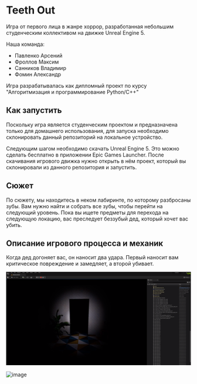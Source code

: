 # Teeth Out
Игра от первого лица в жанре хоррор, разработанная небольшим студенческим коллективом на движке Unreal Engine 5.

Наша команда:
- Павленко Арсений
- Фроллов Максим
- Санников Владимир
- Фомин Александр

Игра разрабатывалась как дипломный проект по курсу "Алгоритмизация и программирование Python/C++"

## Как запустить

Поскольку игра является студенческим проектом и предназначена только для домашнего использования, для запуска необходимо склонировать данный репозиторий на локальное устройство.

Следующим шагом необходимо скачать Unreal Engine 5. Это можно сделать бесплатно в приложении Epic Games Launcher. После скачивания игрового движка нужно открыть в нём проект, который вы склонировали из данного репозитория и запустить.

## Сюжет

По сюжету, мы находитесь в неком лабиринте, по которому разбросаны зубы. Вам нужно найти и собрать все зубы, чтобы перейти на следующий уровень. Пока вы ищете предметы для перехода на следующую локацию, вас преследует беззубый дед, который хочет вас убить. 

## Описание игрового процесса и механик

Когда дед догоняет вас, он наносит два удара. Первый наносит вам критическое повреждение и замедляет, а второй убивает. 

<img src="teethout.png">

![image](https://github.com/user-attachments/assets/f66d8464-ab19-4353-87c6-db842224379a)
